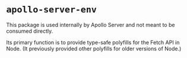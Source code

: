# `apollo-server-env`

This package is used internally by Apollo Server and not meant to be consumed
directly.

Its primary function is to provide type-safe polyfills for the Fetch API in
Node. (It previously provided other polyfills for older versions of Node.)
